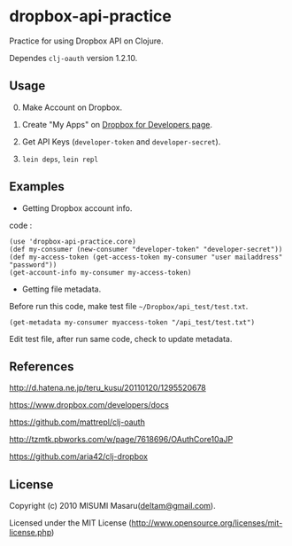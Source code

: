 # dropbox-api-practice

Practice for using Dropbox API on Clojure.

Dependes `clj-oauth` version 1.2.10.


## Usage

0. Make Account on Dropbox.

1. Create "My Apps" on [Dropbox for Developers page](https://www.dropbox.com/developers/apps).

2. Get API Keys (`developer-token` and `developer-secret`).

3. `lein deps`, `lein repl`


## Examples


* Getting Dropbox account info.

code :

    (use 'dropbox-api-practice.core)
    (def my-consumer (new-consumer "developer-token" "developer-secret"))
    (def my-access-token (get-access-token my-consumer "user mailaddress" "password"))
    (get-account-info my-consumer my-access-token)


* Getting file metadata.

Before run this code,  make test file `~/Dropbox/api_test/test.txt`.

    (get-metadata my-consumer myaccess-token "/api_test/test.txt")

Edit test file, after run same code, check to update metadata.


## References

<http://d.hatena.ne.jp/teru_kusu/20110120/1295520678>

<https://www.dropbox.com/developers/docs>

<https://github.com/mattrepl/clj-oauth>

<http://tzmtk.pbworks.com/w/page/7618696/OAuthCore10aJP>

<https://github.com/aria42/clj-dropbox>


## License

Copyright (c) 2010 MISUMI Masaru(deltam@gmail.com).

Licensed under the MIT License (http://www.opensource.org/licenses/mit-license.php)